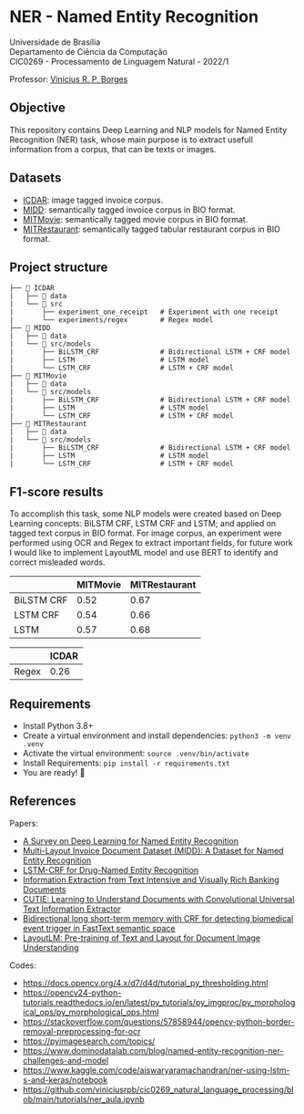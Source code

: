 # NER - Named Entity Recognition

Universidade de Brasília  
Departamento de Ciência da Computação  
CIC0269 - Processamento de Linguagem Natural - 2022/1

Professor: [Vinícius R. P. Borges](https://github.com/viniciusrpb)

## Objective

This repository contains Deep Learning and NLP models for Named Entity Recognition (NER) task, whose main purpose is to extract usefull information from a corpus, that can be texts or images.

## Datasets

- [ICDAR](https://rrc.cvc.uab.es/?ch=13&com=tasks): image tagged invoice corpus.
- [MIDD](https://www.mdpi.com/2306-5729/6/7/78): semantically tagged invoice corpus in BIO format.
- [MITMovie](https://groups.csail.mit.edu/sls/downloads/movie/): semantically tagged movie corpus in BIO format.
- [MITRestaurant](https://groups.csail.mit.edu/sls/downloads/restaurant/): semantically tagged tabular restaurant corpus in BIO format.

## Project structure

```
├── 📁 ICDAR
|   ├── 📁 data
|   └── 📁 src
|       ├── experiment_one_receipt   # Experiment with one receipt
|       └── experiments/regex        # Regex model
├── 📁 MIDD
|   ├── 📁 data
|   └── 📁 src/models
|       ├── BiLSTM_CRF               # Bidirectional LSTM + CRF model
|       ├── LSTM                     # LSTM model
|       └── LSTM_CRF                 # LSTM + CRF model
├── 📁 MITMovie
|   ├── 📁 data
|   └── 📁 src/models
|       ├── BiLSTM_CRF               # Bidirectional LSTM + CRF model
|       ├── LSTM                     # LSTM model
|       └── LSTM_CRF                 # LSTM + CRF model
├── 📁 MITRestaurant
|   ├── 📁 data
|   └── 📁 src/models
|       ├── BiLSTM_CRF               # Bidirectional LSTM + CRF model
|       ├── LSTM                     # LSTM model
|       └── LSTM_CRF                 # LSTM + CRF model
```

## F1-score results

To accomplish this task, some NLP models were created based on Deep Learning concepts: BiLSTM CRF, LSTM CRF and LSTM; and applied on tagged text corpus in BIO format. For image corpus, an experiment were performed using OCR and Regex to extract important fields, for future work I would like to implement LayoutML model and use BERT to identify and correct misleaded words.

<!-- |            | MIDD (Layout 1) | MIDD (Layout 2) | MIDD (Layout 3) | MIDD (Layout 4) | MITMovie | MITRestaurant |
| ---------- | --------------- | --------------- | --------------- | --------------- | -------- | ------------- |
| BiLSTM CRF | X.XX%           | X.XX%           | X.XX%           | X.XX%           | 0.52     | 0.67          |
| LSTM CRF   | X.XX%           | X.XX%           | X.XX%           | X.XX%           | 0.54     | 0.66          |
| LSTM       | X.XX%           | X.XX%           | X.XX%           | X.XX%           | 0.57     | 0.68          | -->

|            | MITMovie | MITRestaurant |
| ---------- | -------- | ------------- |
| BiLSTM CRF | 0.52     | 0.67          |
| LSTM CRF   | 0.54     | 0.66          |
| LSTM       | 0.57     | 0.68          |

|       | ICDAR |
| ----- | ----- |
| Regex | 0.26  |

## Requirements

- Install Python 3.8+
- Create a virtual environment and install dependencies: `python3 -m venv .venv`
- Activate the virtual environment: `source .venv/bin/activate`
- Install Requirements: `pip install -r requirements.txt`
- You are ready! :partying_face:

## References

Papers:

- [A Survey on Deep Learning for Named Entity Recognition](https://arxiv.org/abs/1812.09449)
- [Multi-Layout Invoice Document Dataset (MIDD): A Dataset for Named Entity Recognition](https://www.mdpi.com/2306-5729/6/7/78)
- [LSTM-CRF for Drug-Named Entity Recognition](https://www.mdpi.com/1099-4300/19/6/283)
- [Information Extraction from Text Intensive and Visually Rich Banking Documents](https://www.sciencedirect.com/science/article/abs/pii/S0306457320308566)
- [CUTIE: Learning to Understand Documents with Convolutional Universal Text Information Extractor](https://arxiv.org/abs/1903.12363)
- [Bidirectional long short-term memory with CRF for detecting biomedical event trigger in FastText semantic space](https://bmcbioinformatics.biomedcentral.com/articles/10.1186/s12859-018-2543-1)
- [LayoutLM: Pre-training of Text and Layout for Document Image Understanding](https://arxiv.org/abs/1912.13318)

Codes:

- https://docs.opencv.org/4.x/d7/d4d/tutorial_py_thresholding.html
- https://opencv24-python-tutorials.readthedocs.io/en/latest/py_tutorials/py_imgproc/py_morphological_ops/py_morphological_ops.html
- https://stackoverflow.com/questions/57858944/opencv-python-border-removal-preprocessing-for-ocr
- https://pyimagesearch.com/topics/
- https://www.dominodatalab.com/blog/named-entity-recognition-ner-challenges-and-model
- https://www.kaggle.com/code/aiswaryaramachandran/ner-using-lstm-s-and-keras/notebook
- https://github.com/viniciusrpb/cic0269_natural_language_processing/blob/main/tutorials/ner_aula.ipynb
